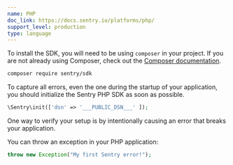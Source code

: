 ```yaml
---
name: PHP
doc_link: https://docs.sentry.io/platforms/php/
support_level: production
type: language
---
```


To install the SDK, you will need to be using `composer` in your project. If you are not already using Composer, check out the [Composer documentation](https://getcomposer.org/download/).

```bash
composer require sentry/sdk
```

To capture all errors, even the one during the startup of your application, you should initialize the Sentry PHP SDK as soon as possible.

```php
\Sentry\init(['dsn' => '___PUBLIC_DSN___' ]);
```

One way to verify your setup is by intentionally causing an error that breaks your application.

You can throw an exception in your PHP application:

```php
throw new Exception("My first Sentry error!");
```
